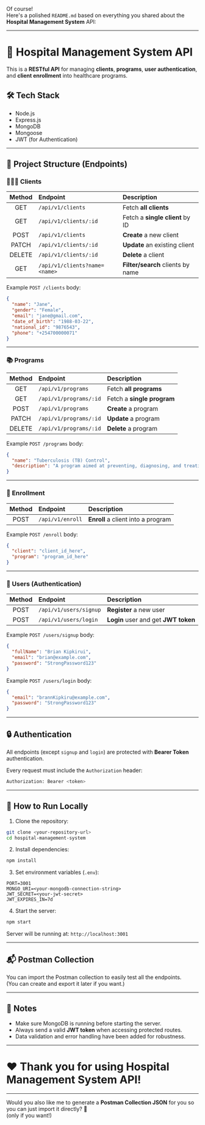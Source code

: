 Of course!  
Here's a polished `README.md` based on everything you shared about the **Hospital Management System** API:

---

# 🏥 Hospital Management System API

This is a **RESTful API** for managing **clients**, **programs**, **user authentication**, and **client enrollment** into healthcare programs.

## 🛠 Tech Stack

- Node.js
- Express.js
- MongoDB
- Mongoose
- JWT (for Authentication)

---

## 📂 Project Structure (Endpoints)

### 🧑‍🤝‍🧑 Clients

| Method | Endpoint                      | Description                       |
| :----: | :---------------------------- | :-------------------------------- |
|  GET   | `/api/v1/clients`             | Fetch **all clients**             |
|  GET   | `/api/v1/clients/:id`         | Fetch a **single client** by ID   |
|  POST  | `/api/v1/clients`             | **Create** a new client           |
| PATCH  | `/api/v1/clients/:id`         | **Update** an existing client     |
| DELETE | `/api/v1/clients/:id`         | **Delete** a client               |
|  GET   | `/api/v1/clients?name=<name>` | **Filter/search** clients by name |

Example `POST /clients` body:

```json
{
  "name": "Jane",
  "gender": "Female",
  "email": "jane@gmail.com",
  "date_of_birth": "1988-03-22",
  "national_id": "9876543",
  "phone": "+254700000071"
}
```

---

### 📚 Programs

| Method | Endpoint               | Description                |
| :----: | :--------------------- | :------------------------- |
|  GET   | `/api/v1/programs`     | Fetch **all programs**     |
|  GET   | `/api/v1/programs/:id` | Fetch a **single program** |
|  POST  | `/api/v1/programs`     | **Create** a program       |
| PATCH  | `/api/v1/programs/:id` | **Update** a program       |
| DELETE | `/api/v1/programs/:id` | **Delete** a program       |

Example `POST /programs` body:

```json
{
  "name": "Tuberculosis (TB) Control",
  "description": "A program aimed at preventing, diagnosing, and treating tuberculosis. Includes DOTS (Directly Observed Treatment, Short-course) for effective management."
}
```

---

### 📝 Enrollment

| Method | Endpoint         | Description                        |
| :----: | :--------------- | :--------------------------------- |
|  POST  | `/api/v1/enroll` | **Enroll** a client into a program |

Example `POST /enroll` body:

```json
{
  "client": "client_id_here",
  "program": "program_id_here"
}
```

---

### 👤 Users (Authentication)

| Method | Endpoint               | Description                          |
| :----: | :--------------------- | :----------------------------------- |
|  POST  | `/api/v1/users/signup` | **Register** a new user              |
|  POST  | `/api/v1/users/login`  | **Login** user and get **JWT token** |

Example `POST /users/signup` body:

```json
{
  "fullName": "Brian Kipkirui",
  "email": "brian@example.com",
  "password": "StrongPassword123"
}
```

Example `POST /users/login` body:

```json
{
  "email": "brannKipkiru@example.com",
  "password": "StrongPassword123"
}
```

---

## 🔒 Authentication

All endpoints (except `signup` and `login`) are protected with **Bearer Token** authentication.

Every request must include the `Authorization` header:

```bash
Authorization: Bearer <token>
```

---

## 🚀 How to Run Locally

1. Clone the repository:

```bash
git clone <your-repository-url>
cd hospital-management-system
```

2. Install dependencies:

```bash
npm install
```

3. Set environment variables (`.env`):

```env
PORT=3001
MONGO_URI=<your-mongodb-connection-string>
JWT_SECRET=<your-jwt-secret>
JWT_EXPIRES_IN=7d
```

4. Start the server:

```bash
npm start
```

Server will be running at: `http://localhost:3001`

---

## 📬 Postman Collection

You can import the Postman collection to easily test all the endpoints.  
(You can create and export it later if you want.)

---

## 📢 Notes

- Make sure MongoDB is running before starting the server.
- Always send a valid **JWT token** when accessing protected routes.
- Data validation and error handling have been added for robustness.

---

# ❤️ Thank you for using Hospital Management System API!

---

Would you also like me to generate a **Postman Collection JSON** for you so you can just import it directly? 🚀  
(only if you want!)
